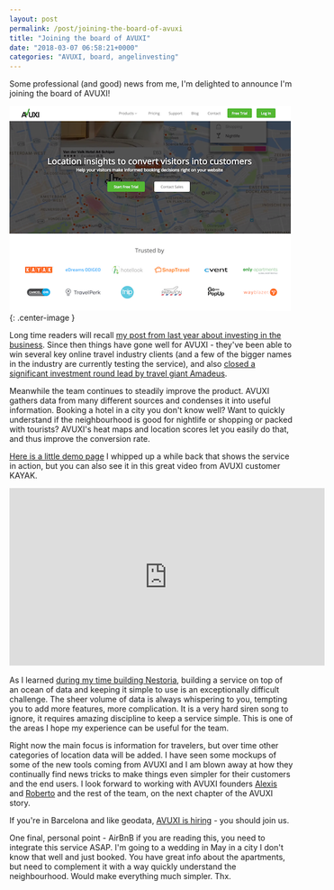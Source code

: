 ```yaml
---
layout: post
permalink: /post/joining-the-board-of-avuxi
title: "Joining the board of AVUXI"
date: "2018-03-07 06:58:21+0000"
categories: "AVUXI, board, angelinvesting"
---
```


Some professional (and good) news from me, I'm delighted to announce I'm joining the board of AVUXI!

[![image](/img/blog/avuxi-20180307.png)](http://www.avuxi.com){: .center-image }

Long time readers will recall [my post from last year about investing in the business](/post/1476864000/investing-in-avuxi). Since then things have gone well for AVUXI - they've been able to win several key online travel industry clients (and a few of the bigger names in the industry are currently testing the service), and also [closed a significant investment round lead by travel giant Amadeus](http://www.avuxi.com/blog/news/amadeus-ventures-invests-in-avuxi-the-startup-that-ranks-the-popularity-of-every-place-on-earth). 

Meanwhile the team continues to steadily improve the product. AVUXI gathers data from many different sources and condenses it into useful information. Booking a hotel in a city you don't know well? Want to quickly understand if the neighbourhood is good for nightlife or shopping or packed with tourists? AVUXI's heat maps and location scores let you easily do that, and thus improve the conversion rate.

[Here is a little demo page](/avuxi-demo.html) I whipped up a while back that shows the service in action, but you can also see it in this great video from AVUXI customer KAYAK.

<div class="center-image"><iframe width="560" height="315" src="https://www.youtube.com/embed/tt_oAK8cR4k" frameborder="0" allow="autoplay; encrypted-media" allowfullscreen></iframe></div>

As I learned [during my time building Nestoria](/post/130580147055/my-last-day-at-lokku), building a service on top of an ocean of data and keeping it simple to use is an exceptionally difficult challenge. The sheer volume of data is always whispering to you, tempting you to add more features, more complication. It is a very hard siren song to ignore, it requires amazing discipline to keep a service simple. This is one of the areas I hope my experience can be useful for the team. 

Right now the main focus is information for travelers, but over time other categories of location data will be added. I have seen some mockups of some of the new tools coming from AVUXI and I am blown away at how they continually find news tricks to make things even simpler for their customers and the end users. I look forward to working with AVUXI founders [Alexis](https://twitter.com/AlexisBatlle) and [Roberto](https://twitter.com/robertoabril) and the rest of the team, on the next chapter of the AVUXI story. 

If you're in Barcelona and like geodata, [AVUXI is hiring](http://www.avuxi.com/careers) - you should join us. 

One final, personal point - AirBnB if you are reading this, you need to integrate this service ASAP. I'm going to a wedding in May in a city I don't know that well and just booked. You have great info about the apartments, but need to complement it with a way quickly understand the neighbourhood. Would make everything much simpler. Thx.





